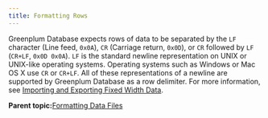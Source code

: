 ```yaml
---
title: Formatting Rows 
---
```


Greenplum Database expects rows of data to be separated by the `LF` character \(Line feed, `0x0A`\), `CR` \(Carriage return, `0x0D`\), or `CR` followed by `LF` \(`CR+LF`, `0x0D 0x0A`\). `LF` is the standard newline representation on UNIX or UNIX-like operating systems. Operating systems such as Windows or Mac OS X use `CR` or `CR+LF`. All of these representations of a newline are supported by Greenplum Database as a row delimiter. For more information, see [Importing and Exporting Fixed Width Data](g-importing-and-exporting-fixed-width-data.html).

**Parent topic:**[Formatting Data Files](../../load/topics/g-formatting-data-files.html)

